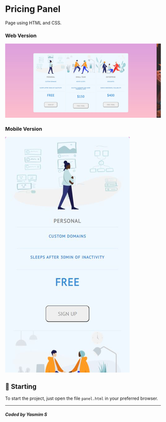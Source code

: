 # Pricing Panel

Page using HTML and CSS.<br />

### Web Version
<img src="panelfinal.JPG" alt="Web Version"/>

### Mobile Version
<img src="mobilefinal.JPG" alt="Mobile Version"/>

## 🚀 Starting

To start the project, just open the file `panel.html` in your preferred browser.

---
##### Coded by Yasmim S
